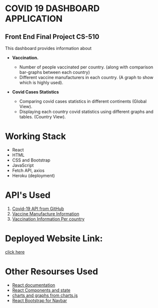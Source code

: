 # COVID 19 DASHBOARD APPLICATION
## Front End Final Project CS-510

This dashboard provides information about 
* **Vaccination.**
  - Number of people vaccinated per country. (along with comparison bar-graphs between each country)
  - Different vaccine manufacturers in each country. (A graph to show which is highly used).


* **Covid Cases Statistics**
  - Comparing covid cases statistics in different continents (Global View).
  - Displaying each country covid statistics using different graphs and tables. (Country View).

# Working Stack
- React
- HTML
- CSS and Bootstrap
- JavaScript
- Fetch API, axios
- Heroku (deployment)

# API's Used
1. [Covid-19 API from GitHub](https://github.com/M-Media-Group/Covid-19-API)
2. [Vaccine Manufacture Information](https://github.com/owid/covid-19-data/tree/master/public/data/vaccinations)
3. [Vaccination Information Per country](https://github.com/govex/COVID-19/blob/master/data_tables/vaccine_data/global_data/)
  
# Deployed Website Link: 
[click here](https://covid19-web-dashboard.herokuapp.com/)


# Other Resourses Used
- [React documentation](https://reactjs.org/docs/getting-started.html)
- [React Components and state](https://www.youtube.com/watch?v=Ke90Tje7VS0)
- [charts and graphs from charts.js](https://www.chartjs.org/docs/latest/charts/line.html)
- [React Bootstrap for Navbar](https://react-bootstrap.netlify.app/components/navbar/#navbars)

